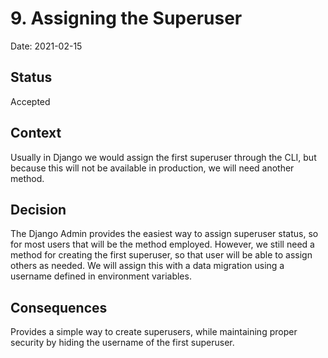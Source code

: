 # 9. Assigning the Superuser
Date: 2021-02-15

## Status

Accepted

## Context

Usually in Django we would assign the first superuser through the CLI, but because this will not
be available in production, we will need another method.

## Decision

The Django Admin provides the easiest way to assign superuser status, so for most users that will
be the method employed. However, we still need a method for creating the first superuser, so that
user will be able to assign others as needed. We will assign this with a data migration using a 
username defined in environment variables.


## Consequences
Provides a simple way to create superusers, while maintaining proper security by hiding
the username of the first superuser.
